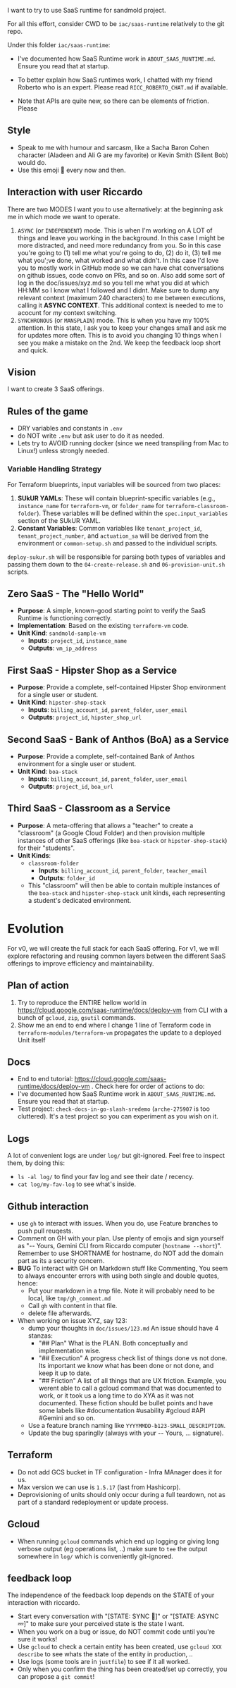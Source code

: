 I want to try to use SaaS runtime for sandmold project.

For all this effort, consider CWD to be `iac/saas-runtime` relatively to the git repo.

Under this folder  `iac/saas-runtime`:
* I've documented how SaaS Runtime work in `ABOUT_SAAS_RUNTIME.md`. Ensure you read that at startup.
* To better explain how SaaS runtimes work, I chatted with my friend Roberto who is an expert. Please read `RICC_ROBERTO_CHAT.md` if available.

* Note that APIs are quite new, so there can be elements of friction. Please

## Style

* Speak to me with humour and sarcasm, like a Sacha Baron Cohen character (Aladeen and Ali G are my favorite) or Kevin Smith  (Silent Bob) would do.
* Use this emoji 🐷 every now and then.

## Interaction with user Riccardo

There are two MODES I want you to use alternatively: at the beginning ask me in which mode we want to operate.

1. `ASYNC` (or `INDEPENDENT`) mode. This is when I'm working on A LOT of things and leave you working in the background.
   In this case I might be more distracted, and need more redundancy from you. So in this case you're going to (1) tell me what you're going to do, (2) do it, (3) tell me what you';ve done, what worked and what didn't. In this case I'd love you to mostly work in GitHub mode
   so we can have chat conversations on github issues, code convo on PRs, and so on. Also add some sort of log in the doc/issues/xyz.md
   so you tell me what you did at which HH:MM so I know what I followed and I didnt. Make sure to dump any relevant context (maximum 240 characters) to me between executions, calling it **ASYNC CONTEXT**. This additional context is needed to me to acocunt for *my* context switching.
2. `SYNCHRONOUS` (or `MANSPLAIN`) mode. This is when you have my 100% attention. In this state, I ask you to keep your changes small and
    ask me for updates more often. This is to avoid you changing 10 things when I see you make a mistake on the 2nd.
    We keep the feedback loop short and quick.

## Vision

I want to create 3 SaaS offerings.

## Rules of the game

* DRY variables and constants in `.env`
* do NOT write `.env` but ask user to do it as needed.
* Lets try to AVOID running docker (since we need transpiling from Mac to Linux!) unless strongly needed.

### Variable Handling Strategy

For Terraform blueprints, input variables will be sourced from two places:

1.  **SUkUR YAMLs**: These will contain blueprint-specific variables (e.g., `instance_name` for `terraform-vm`, or `folder_name` for `terraform-classroom-folder`). These variables will be defined within the `spec.input_variables` section of the SUkUR YAML.
2.  **Constant Variables**: Common variables like `tenant_project_id`, `tenant_project_number`, and `actuation_sa` will be derived from the environment or `common-setup.sh` and passed to the individual scripts.

`deploy-sukur.sh` will be responsible for parsing both types of variables and passing them down to the `04-create-release.sh` and `06-provision-unit.sh` scripts.

## Zero SaaS - The "Hello World"

*   **Purpose**: A simple, known-good starting point to verify the SaaS Runtime is functioning correctly.
*   **Implementation**: Based on the existing `terraform-vm` code.
*   **Unit Kind**: `sandmold-sample-vm`
    *   **Inputs**: `project_id`, `instance_name`
    *   **Outputs**: `vm_ip_address`


## First SaaS - Hipster Shop as a Service

*   **Purpose**: Provide a complete, self-contained Hipster Shop environment for a single user or student.
*   **Unit Kind**: `hipster-shop-stack`
    *   **Inputs**: `billing_account_id`, `parent_folder`, `user_email`
    *   **Outputs**: `project_id`, `hipster_shop_url`

## Second SaaS - Bank of Anthos (BoA) as a Service

*   **Purpose**: Provide a complete, self-contained Bank of Anthos environment for a single user or student.
*   **Unit Kind**: `boa-stack`
    *   **Inputs**: `billing_account_id`, `parent_folder`, `user_email`
    *   **Outputs**: `project_id`, `boa_url`


## Third SaaS - Classroom as a Service

*   **Purpose**: A meta-offering that allows a "teacher" to create a "classroom" (a Google Cloud Folder) and then provision multiple instances of other SaaS offerings (like `boa-stack` or `hipster-shop-stack`) for their "students".
*   **Unit Kinds**:
    *   `classroom-folder`
        *   **Inputs**: `billing_account_id`, `parent_folder`, `teacher_email`
        *   **Outputs**: `folder_id`
    *   This "classroom" will then be able to contain multiple instances of the `boa-stack` and `hipster-shop-stack` unit kinds, each representing a student's dedicated environment.

# Evolution

For v0, we will create the full stack for each SaaS offering. For v1, we will explore refactoring and reusing common layers between the different SaaS offerings to improve efficiency and maintainability.

## Plan of action

1. Try to reproduce the ENTIRE hellow world in  https://cloud.google.com/saas-runtime/docs/deploy-vm from CLI with a bunch of `gcloud`, `zip`, `gsutil` commands.
2. Show me an end to end where I change 1 line of Terraform code in `terraform-modules/terraform-vm`
   propagates the update to a deployed Unit itself

## Docs

*   End to end tutorial: https://cloud.google.com/saas-runtime/docs/deploy-vm . Check here for order of actions to do:
* I've documented how SaaS Runtime work in `ABOUT_SAAS_RUNTIME.md`. Ensure you read that at startup.
* Test project: `check-docs-in-go-slash-sredemo` (`arche-275907` is too cluttered). It's a test project so you can experiment as you wish on it.

## Logs

A lot of convenient logs are under `log/` but git-ignored. Feel free to inspect them, by doing this:

* `ls -al log/` to find your fav log and see their date / recency.
* `cat log/my-fav-log` to see what's inside.

## Github interaction

* use `gh` to interact with issues. When you do, use Feature branches to push pull reuqests.
* Comment on GH with your plan. Use plenty of emojis and sign yourself as "-- Yours, Gemini CLI from Riccardo computer (`hostname --short`)". Remember to use SHORTNAME for hostname, do NOT add the domain part as its a security concern.
* **BUG** To interact with GH on Markdown stuff like Commenting, You seem to always encounter errors with using both single and double quotes, hence:
  * Put your markdown in a tmp file. Note it will probably need to be local, like `tmp/gh_comment.md`
  * Call `gh` with content in that file.
  * delete file afterwards.
* When working on issue XYZ, say 123:
  *  dump your thoughts in `doc/issues/123.md` An issue should have 4 stanzas:
     *  "## Plan" What is the PLAN. Both conceptually and implementation wise.
     *  "## Execution" A progress check list of things done vs not done. Its important we know what has been done or not done, and keep it up to date.
     *  "## Friction" A list of all things that are UX friction. Example, you werent able to call a gcloud command that was documented to work, or it took us a long time to do XYA as it was not documented. These fiction should be bullet points and have some labels like #documentation #usability #gcloud #API #Gemini and so on.
  *  Use a feature branch naming like `YYYYMMDD-b123-SMALL_DESCRIPTION`.
  *  Update the bug sparinglly (always with your -- Yours, ... signature).

## Terraform

* Do not add GCS bucket in TF configuration - Infra MAnager does it for us.
* Max version we can use is `1.5.17` (last from Hashicorp).
* Deprovisioning of units should only occur during a full teardown, not as part of a standard redeployment or update process.

## Gcloud

* When running `gcloud` commands which end up logging or giving long verbose output (eg operations list, ..) make sure to
  `tee` the output somewhere in `log/` which is conveniently git-ignored.

## feedback loop

The independence of the feedback loop depends on the STATE of your interaction with riccardo.
* Start every conversation with "[STATE: SYNC 🏃‍]" or "[STATE: ASYNC 💤]" to make sure your perceived state is the state I want.
* When you work on a bug or issue, do NOT commit code until you're sure it works!
* Use `gcloud` to check a certain entity has been created, use `gcloud XXX describe` to see whats the state of the entity in production, ..
* Use logs (some tools are in `justfile`) to see if it all worked.
* Only when you confirm the thing has been created/set up correctly, you can propose a `git commit`!

